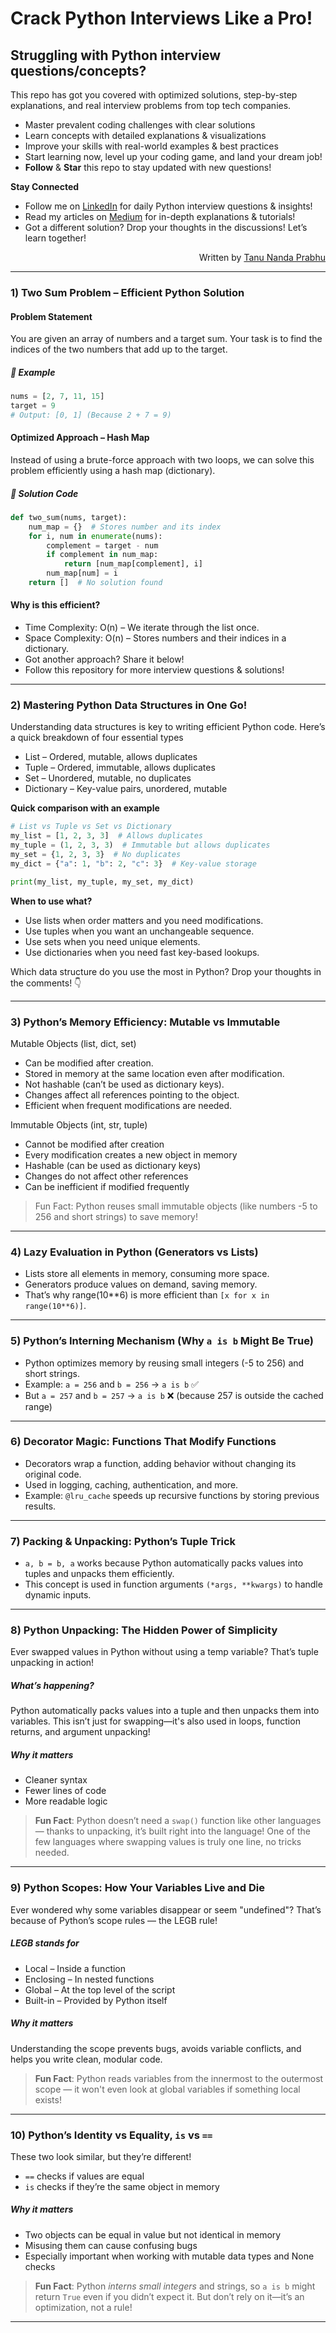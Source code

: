 # Crack Python Interviews Like a Pro!
## Struggling with Python interview questions/concepts? 

This repo has got you covered with optimized solutions, step-by-step explanations, and real interview problems from top tech companies.

* Master prevalent coding challenges with clear solutions
* Learn concepts with detailed explanations & visualizations
* Improve your skills with real-world examples & best practices
* Start learning now, level up your coding game, and land your dream job!
* **Follow** & **Star** this repo to stay updated with new questions!   

**Stay Connected**

* Follow me on [LinkedIn](https://ca.linkedin.com/in/tanu-nanda-prabhu-a15a091b5) for daily Python interview questions & insights!
* Read my articles on [Medium](https://medium.com/@tanunprabhu95) for in-depth explanations & tutorials!
* Got a different solution? Drop your thoughts in the discussions! Let’s learn together! 

<p align = "right"> Written by <a href = "https://medium.com/@tanunprabhu95">Tanu Nanda Prabhu</a></p>

---

### 1) Two Sum Problem – Efficient Python Solution
#### Problem Statement
You are given an array of numbers and a target sum. Your task is to find the indices of the two numbers that add up to the target.

##### 📝 Example
```python
nums = [2, 7, 11, 15]
target = 9
# Output: [0, 1] (Because 2 + 7 = 9)
```

#### Optimized Approach – Hash Map
Instead of using a brute-force approach with two loops, we can solve this problem efficiently using a hash map (dictionary).
##### 📝 Solution Code
```python
def two_sum(nums, target):
    num_map = {}  # Stores number and its index
    for i, num in enumerate(nums):
        complement = target - num
        if complement in num_map:
            return [num_map[complement], i]
        num_map[num] = i
    return []  # No solution found
```
#### Why is this efficient?
* Time Complexity: O(n) – We iterate through the list once.
* Space Complexity: O(n) – Stores numbers and their indices in a dictionary.
* Got another approach? Share it below!
* Follow this repository for more interview questions & solutions!


---

### 2) Mastering Python Data Structures in One Go! 
Understanding data structures is key to writing efficient Python code. Here’s a quick breakdown of four essential types

* List – Ordered, mutable, allows duplicates
* Tuple – Ordered, immutable, allows duplicates
* Set – Unordered, mutable, no duplicates
* Dictionary – Key-value pairs, unordered, mutable
  
**Quick comparison with an example**

```python
# List vs Tuple vs Set vs Dictionary
my_list = [1, 2, 3, 3]  # Allows duplicates
my_tuple = (1, 2, 3, 3)  # Immutable but allows duplicates
my_set = {1, 2, 3, 3}  # No duplicates
my_dict = {"a": 1, "b": 2, "c": 3}  # Key-value storage

print(my_list, my_tuple, my_set, my_dict)
```

**When to use what?**

* Use lists when order matters and you need modifications.
* Use tuples when you want an unchangeable sequence.
* Use sets when you need unique elements.
* Use dictionaries when you need fast key-based lookups.  

Which data structure do you use the most in Python? Drop your thoughts in the comments! 👇

---

### 3) Python’s Memory Efficiency: Mutable vs Immutable

Mutable Objects (list, dict, set)

* Can be modified after creation.
* Stored in memory at the same location even after modification.
* Not hashable (can’t be used as dictionary keys).
* Changes affect all references pointing to the object.
* Efficient when frequent modifications are needed.

Immutable Objects (int, str, tuple)

* Cannot be modified after creation
* Every modification creates a new object in memory
* Hashable (can be used as dictionary keys)
* Changes do not affect other references
* Can be inefficient if modified frequently   

> Fun Fact: Python reuses small immutable objects (like numbers -5 to 256 and short strings) to save memory!

---

### 4) Lazy Evaluation in Python (Generators vs Lists)

* Lists store all elements in memory, consuming more space.
* Generators produce values on demand, saving memory.
* That’s why range(10**6) is more efficient than `[x for x in range(10**6)]`.

---

### 5) Python’s Interning Mechanism (Why `a is b` Might Be True)

* Python optimizes memory by reusing small integers (-5 to 256) and short strings.
* Example: `a = 256` and `b = 256` → `a is b` ✅
* But `a = 257` and `b = 257` → `a is b` ❌ (because 257 is outside the cached range)

---

### 6)  Decorator Magic: Functions That Modify Functions

* Decorators wrap a function, adding behavior without changing its original code.
* Used in logging, caching, authentication, and more.
* Example: `@lru_cache` speeds up recursive functions by storing previous results.

---

### 7) Packing & Unpacking: Python’s Tuple Trick

* `a, b = b, a` works because Python automatically packs values into tuples and unpacks them efficiently.
* This concept is used in function arguments `(*args, **kwargs)` to handle dynamic inputs.

---

### 8) Python Unpacking: The Hidden Power of Simplicity
Ever swapped values in Python without using a temp variable? That’s tuple unpacking in action! 

##### What’s happening?

Python automatically packs values into a tuple and then unpacks them into variables.
This isn’t just for swapping—it's also used in loops, function returns, and argument unpacking!

##### Why it matters

* Cleaner syntax
* Fewer lines of code
* More readable logic   

> **Fun Fact**: Python doesn’t need a `swap()` function like other languages — thanks to unpacking, it’s built right into the language! One of the few languages where swapping values is truly one line, no tricks needed.

---

### 9) Python Scopes: How Your Variables Live and Die

Ever wondered why some variables disappear or seem "undefined"? That’s because of Python’s scope rules — the LEGB rule!

##### LEGB stands for

* Local – Inside a function
* Enclosing – In nested functions
* Global – At the top level of the script
* Built-in – Provided by Python itself

##### Why it matters
Understanding the scope prevents bugs, avoids variable conflicts, and helps you write clean, modular code.

> **Fun Fact**: Python reads variables from the innermost to the outermost scope — it won't even look at global variables if something local exists!

---
### 10) Python’s Identity vs Equality, `is` vs `==`

These two look similar, but they’re different! 

* `==` checks if values are equal
* `is` checks if they’re the same object in memory

##### Why it matters

* Two objects can be equal in value but not identical in memory
* Misusing them can cause confusing bugs
* Especially important when working with mutable data types and None checks

> **Fun Fact**: Python _interns small integers_ and strings, so `a is b` might return `True` even if you didn’t expect it. But don’t rely on it—it’s an optimization, not a rule!

---
